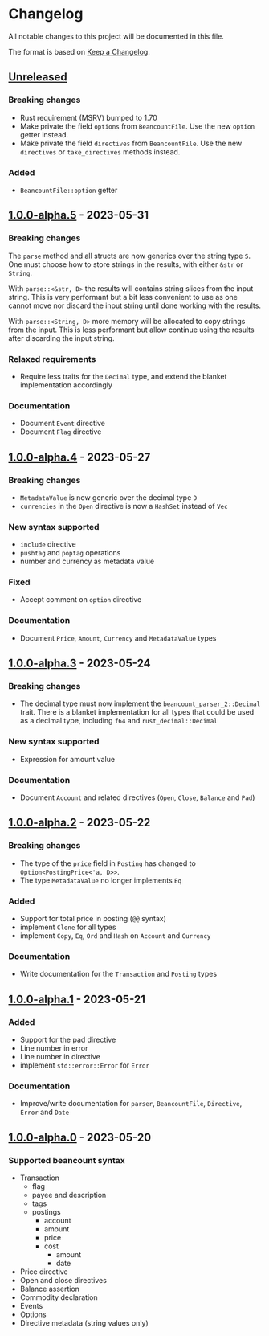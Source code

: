 # Changelog

All notable changes to this project will be documented in this file.

The format is based on [Keep a Changelog](https://keepachangelog.com/en/1.0.0/).


## [Unreleased]

### Breaking changes

* Rust requirement (MSRV) bumped to 1.70
* Make private the field `options` from `BeancountFile`. Use the new `option` getter instead.
* Make private the field `directives` from `BeancountFile`. Use the new `directives` or `take_directives` methods instead.


### Added

* `BeancountFile::option` getter


## [1.0.0-alpha.5] - 2023-05-31

### Breaking changes

The `parse` method and all structs are now generics over the string type `S`.
One must choose how to store strings in the results, with either `&str` or `String`.

With `parse::<&str, D>` the results will contains string slices from the input string.
This is very performant but a bit less convenient to use as one cannot move nor discard the input string until done working with the results.

With `parse::<String, D>` more memory will be allocated to copy strings from the input.
This is less performant but allow continue using the results after discarding the input string.


### Relaxed requirements

* Require less traits for the `Decimal` type, and extend the blanket implementation accordingly


### Documentation

* Document `Event` directive
* Document `Flag` directive


## [1.0.0-alpha.4] - 2023-05-27

### Breaking changes

* `MetadataValue` is now generic over the decimal type `D`
* `currencies` in the `Open` directive is now a `HashSet` instead of `Vec`


### New syntax supported

* `include` directive
* `pushtag` and `poptag` operations
* number and currency as metadata value


### Fixed

* Accept comment on `option` directive


### Documentation

* Document `Price`, `Amount`, `Currency` and `MetadataValue` types


## [1.0.0-alpha.3] - 2023-05-24

### Breaking changes

* The decimal type must now implement the `beancount_parser_2::Decimal` trait.
  There is a blanket implementation for all types that could be used as a decimal type,
  including `f64` and `rust_decimal::Decimal`


### New syntax supported

* Expression for amount value


### Documentation

* Document `Account` and related directives (`Open`, `Close`, `Balance` and `Pad`)


## [1.0.0-alpha.2] - 2023-05-22


### Breaking changes

* The type of the `price` field in `Posting` has changed to `Option<PostingPrice<'a, D>>`.
* The type `MetadataValue` no longer implements `Eq`

### Added

* Support for total price in posting (`@@` syntax)
* implement `Clone` for all types
* implement `Copy`, `Eq`, `Ord` and `Hash` on `Account` and `Currency`

### Documentation

* Write documentation for the `Transaction` and `Posting` types


## [1.0.0-alpha.1] - 2023-05-21

### Added

* Support for the pad directive
* Line number in error
* Line number in directive
* implement `std::error::Error` for `Error`

### Documentation

* Improve/write documentation for `parser`, `BeancountFile`, `Directive`, `Error` and `Date`


## [1.0.0-alpha.0] - 2023-05-20

### Supported beancount syntax

* Transaction
  * flag
  * payee and description
  * tags
  * postings
    * account
    * amount
    * price
    * cost
      * amount
      * date
* Price directive
* Open and close directives
* Balance assertion
* Commodity declaration
* Events
* Options
* Directive metadata (string values only)

[Unreleased]: https://github.com/jcornaz/beancount_parser_2/compare/v1.0.0-alpha.5...HEAD
[1.0.0-alpha.5]: https://github.com/jcornaz/beancount_parser_2/compare/v1.0.0-alpha.4...v1.0.0-alpha.5
[1.0.0-alpha.4]: https://github.com/jcornaz/beancount_parser_2/compare/v1.0.0-alpha.3...v1.0.0-alpha.4
[1.0.0-alpha.3]: https://github.com/jcornaz/beancount_parser_2/compare/v1.0.0-alpha.2...v1.0.0-alpha.3
[1.0.0-alpha.2]: https://github.com/jcornaz/beancount_parser_2/compare/v1.0.0-alpha.1...v1.0.0-alpha.2
[1.0.0-alpha.1]: https://github.com/jcornaz/beancount_parser_2/compare/v1.0.0-alpha.0...v1.0.0-alpha.1
[1.0.0-alpha.0]: https://github.com/jcornaz/beancount_parser_2/compare/beancount-parser-v1.16.0...v1.0.0-alpha.0

